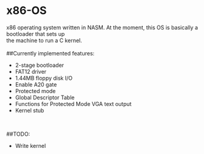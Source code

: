 x86-OS
======

x86 operating system written in NASM. At the moment, this OS is basically a bootloader that sets up<br/>
the machine to run a C kernel.
<br/><br/>
##Currently implemented features:
* 2-stage bootloader
* FAT12 driver
* 1.44MB floppy disk I/O
* Enable A20 gate
* Protected mode
* Global Descriptor Table
* Functions for Protected Mode VGA text output
* Kernel stub
<br/>

##TODO:
* Write kernel
